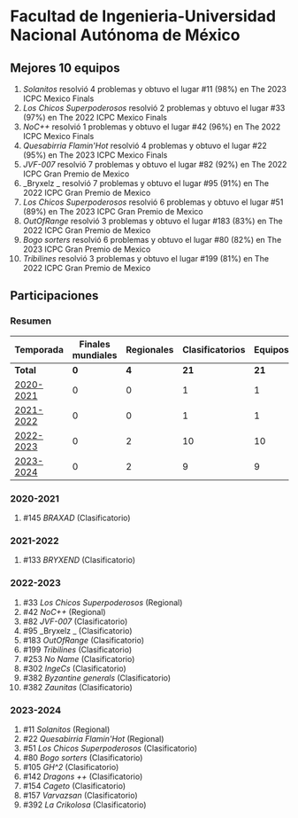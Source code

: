 # Facultad de Ingenieria-Universidad Nacional Autónoma de México

## Mejores 10 equipos

1. _Solanitos_ resolvió 4 problemas y obtuvo el lugar #11 (98%) en The 2023 ICPC Mexico Finals
1. _Los Chicos Superpoderosos_ resolvió 2 problemas y obtuvo el lugar #33 (97%) en The 2022 ICPC Mexico Finals
1. _NoC++_ resolvió 1 problemas y obtuvo el lugar #42 (96%) en The 2022 ICPC Mexico Finals
1. _Quesabirria Flamin'Hot_ resolvió 4 problemas y obtuvo el lugar #22 (95%) en The 2023 ICPC Mexico Finals
1. _JVF-007_ resolvió 7 problemas y obtuvo el lugar #82 (92%) en The 2022 ICPC Gran Premio de Mexico
1. _Bryxelz _ resolvió 7 problemas y obtuvo el lugar #95 (91%) en The 2022 ICPC Gran Premio de Mexico
1. _Los Chicos Superpoderosos_ resolvió 6 problemas y obtuvo el lugar #51 (89%) en The 2023 ICPC Gran Premio de Mexico
1. _OutOfRange_ resolvió 3 problemas y obtuvo el lugar #183 (83%) en The 2022 ICPC Gran Premio de Mexico
1. _Bogo sorters_ resolvió 6 problemas y obtuvo el lugar #80 (82%) en The 2023 ICPC Gran Premio de Mexico
1. _Tribilines_ resolvió 3 problemas y obtuvo el lugar #199 (81%) en The 2022 ICPC Gran Premio de Mexico

## Participaciones

### Resumen

| Temporada | Finales mundiales | Regionales | Clasificatorios | Equipos |
| --- | --- | --- | --- | --- |
| **Total** | **0** | **4** | **21** | **21** |
| [2020-2021](#2020-2021) | 0 | 0 | 1 | 1 |
| [2021-2022](#2021-2022) | 0 | 0 | 1 | 1 |
| [2022-2023](#2022-2023) | 0 | 2 | 10 | 10 |
| [2023-2024](#2023-2024) | 0 | 2 | 9 | 9 |

### 2020-2021

1. #145 _BRAXAD_ (Clasificatorio)

### 2021-2022

1. #133 _BRYXEND_ (Clasificatorio)

### 2022-2023

1. #33 _Los Chicos Superpoderosos_ (Regional)
1. #42 _NoC++_ (Regional)
1. #82 _JVF-007_ (Clasificatorio)
1. #95 _Bryxelz _ (Clasificatorio)
1. #183 _OutOfRange_ (Clasificatorio)
1. #199 _Tribilines_ (Clasificatorio)
1. #253 _No Name_ (Clasificatorio)
1. #302 _IngeCs_ (Clasificatorio)
1. #382 _Byzantine generals_ (Clasificatorio)
1. #382 _Zaunitas_ (Clasificatorio)

### 2023-2024

1. #11 _Solanitos_ (Regional)
1. #22 _Quesabirria Flamin'Hot_ (Regional)
1. #51 _Los Chicos Superpoderosos_ (Clasificatorio)
1. #80 _Bogo sorters_ (Clasificatorio)
1. #105 _GH^2_ (Clasificatorio)
1. #142 _Dragons ++_ (Clasificatorio)
1. #154 _Cageto_ (Clasificatorio)
1. #157 _Varvazsan_ (Clasificatorio)
1. #392 _La Crikolosa_ (Clasificatorio)



